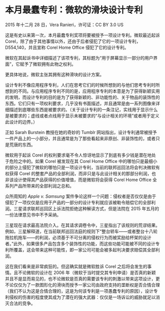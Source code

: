# 本月最蠢专利：微软的滑块设计专利

2015 年十二月 28 日，Vera Ranieri，许可证：CC BY 3.0 US

这是有史以来第一次，本月最蠢专利奖项将要被授予一项设计专利。微软最近起诉 Corel，除了由于其他事情以外，还由于后者侵犯了它的一项设计专利，D554,140，并且宣称 Corel Home Office 侵犯了它的设计专利。

微软在其起诉书中详细描述了该项专利，其标题为“用于屏幕显示一部分的用户界面”，它赋予了微软拥有此物之权利。

更具体地说，微软主张其拥有这种滑块的设计方案。

设计专利不像应用程序专利，人们在思考它们的时候所想到的与他们思考专利时所想到的不同。与应用程序专利不同的是，应用程序专利的本意是为了获得新颖实用的发明，而设计专利的目的是为了获得新颖的、非功能性的、关于物品的装饰性的东西。它们只有一项权利要求，几乎没有书面描述，并且通常是由一系列图像来详细描述到底哪些东西是被要求的。（关于设计专利的一条注记，实线用于显示什么是被要求的；虚线或者点线用于显示未被要求的“与设计相关的环境”或者用于定义此设计的边界。）

正如 Sarah Burstein 教授在她的奇妙的 Tumblr 网站指出，设计专利通常被授予一件产品上的一小部分，并且通常是为了那些看起来非原创、非装饰性的，或者只是荒唐的东西。

微软用于起诉 Corel 的权利要求毫不令人惊讶地显示了到底有多少钱是潜在地处于危险之中的。如果 Corel 被发现在其 Corel Home Office 中的哪怕只是最细小的部分上侵犯了微软的哪怕只是一项设计专利，当前的联邦巡回法将会判决微软有权获得 Corel 的整套产品的全部利润，而非只是与此设计相关的那部分利润，也非该设计使得其产品获得的价值增值，而是微软将会获得 Corel Home Office 全系列产品所带来的全部利润之总和。

众所周知的 _Apple v. Samsung_ 案件争论这样一个问题：侵权者是否仅仅是由于侵犯了一项仅仅是应用于产品的一部分的设计专利就应该被勒令赔偿它的全部利润。三星请求联邦巡回区上诉法院拒绝这种解读方式，但是法院在 2015 年五月的一份法律意见书中不予采纳。

三星现在请求最高法院介入。在其请求调卷令中，三星指出了该规则的荒谬结果。例如，三星解释道，在当前联邦巡回法庭的规则下“整台轿车——或者整台十八轮拖拉机拖车——的利润，必须基于不可分离的侵权行为而被奖励给杯架的设计者。”此外，如果很多产品包含多个装饰性的功能，而这些功能可能被不同的设计专利所覆盖，这会带来这种可能性，即一家公司可能会被多起判决要求赔偿其全部利润。

这在我们看来是非常疯狂的。但这确实就是微软胜诉 Corel 之后将会发生的事情。且不论微软的设计在 2006 年（微软于当时提交其专利申请）是否真的新颖并且不是显而易见的，也不论微软是否真的需要该专利的刺激以带来这项设计，更不论仅仅为了一款图形化的滑块而授予一家公司由政府支持的垄断权是否合情合理（我们不认为这是合情合理的，这是为何该专利是一项愚蠢专利的原因），设计专利侵权的伤害的程度使其成为了潜在的强大武器：仅仅是一场诉讼的威胁就足以消灭合法的竞争。
